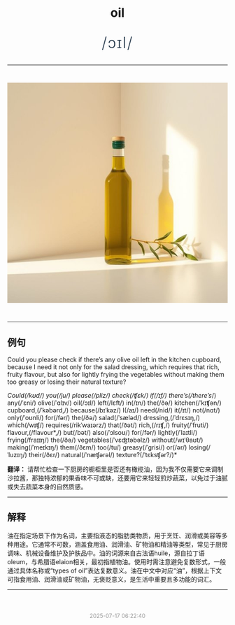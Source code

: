 <div align="center">

# oil

<div style="margin: 30px 0;">
<h1 style="font-size: 2.5em; font-weight: 300; letter-spacing: 2px; margin: 0; color: #2c3e50;">
/ɔɪl/
</h1>
</div>

</div>

---

<div align="center" style="margin: 40px 0;">

![oil](images/oil.png)

</div>

---

## 例句

Could you please check if there’s any olive oil left in the kitchen cupboard, because I need it not only for the salad dressing, which requires that rich, fruity flavour, but also for lightly frying the vegetables without making them too greasy or losing their natural texture?

*Could(/kʊd/) you(/ju/) please(/pliz/) check(/ʧɛk/) if(/ɪf/) there’s(/there’s*/) any(/ˈɛni/) olive(/ˈɑlɪv/) oil(/ɔɪl/) left(/lɛft/) in(/ɪn/) the(/ðə/) kitchen(/ˈkɪʧən/) cupboard,(/ˈkəbərd,/) because(/bɪˈkəz/) I(/aɪ/) need(/nid/) it(/ɪt/) not(/nɑt/) only(/ˈoʊnli/) for(/fər/) the(/ðə/) salad(/ˈsæləd/) dressing,(/ˈdrɛsɪŋ,/) which(/wɪʧ/) requires(/rikˈwaɪərz/) that(/ðət/) rich,(/rɪʧ,/) fruity(/ˈfruti/) flavour,(/flavour*,/) but(/bət/) also(/ˈɔlsoʊ/) for(/fər/) lightly(/ˈlaɪtli/) frying(/fraɪɪŋ/) the(/ðə/) vegetables(/ˈvɛʤtəbəlz/) without(/wɪˈθaʊt/) making(/ˈmeɪkɪŋ/) them(/ðɛm/) too(/tu/) greasy(/ˈgrisi/) or(/ər/) losing(/ˈluzɪŋ/) their(/ðɛr/) natural(/ˈnæʧərəl/) texture?(/ˈtɛksʧər?/)*

**翻译：** 请帮忙检查一下厨房的橱柜里是否还有橄榄油，因为我不仅需要它来调制沙拉酱，那独特浓郁的果香味不可或缺，还要用它来轻轻煎炒蔬菜，以免过于油腻或失去蔬菜本身的自然质感。

---

## 解释

油在指定场景下作为名词，主要指液态的脂肪类物质，用于烹饪、润滑或美容等多种用途。它通常不可数，涵盖食用油、润滑油、矿物油和精油等类型，常见于厨房调味、机械设备维护及护肤品中。油的词源来自古法语huile，源自拉丁语oleum，与希腊语elaion相关，最初指植物油。使用时需注意避免复数形式，一般通过具体名称或“types of oil”表达复数意义。油在中文中对应“油”，根据上下文可指食用油、润滑油或矿物油，无褒贬意义，是生活中重要且多功能的词汇。


---

<div align="center" style="margin-top: 50px;">
<small style="color: #999; font-size: 0.9em;">2025-07-17 06:22:40</small>
</div>
